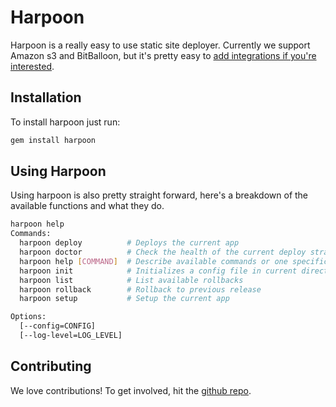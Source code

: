 # Harpoon
Harpoon is a really easy to use static site deployer.  Currently we support Amazon s3 and BitBalloon, but it's pretty easy to [add integrations if you're interested](/extending-harpoon).

## Installation
To install harpoon just run:

```bash
gem install harpoon
```

## Using Harpoon
Using harpoon is also pretty straight forward, here's a breakdown of the available functions and what they do.

```bash
harpoon help
Commands:
  harpoon deploy          # Deploys the current app
  harpoon doctor          # Check the health of the current deploy strategy
  harpoon help [COMMAND]  # Describe available commands or one specific command
  harpoon init            # Initializes a config file in current directory
  harpoon list            # List available rollbacks
  harpoon rollback        # Rollback to previous release
  harpoon setup           # Setup the current app

Options:
  [--config=CONFIG]
  [--log-level=LOG_LEVEL]
```

## Contributing
We love contributions!  To get involved, hit the [github repo](https://github.com/mazondo/harpoon).
